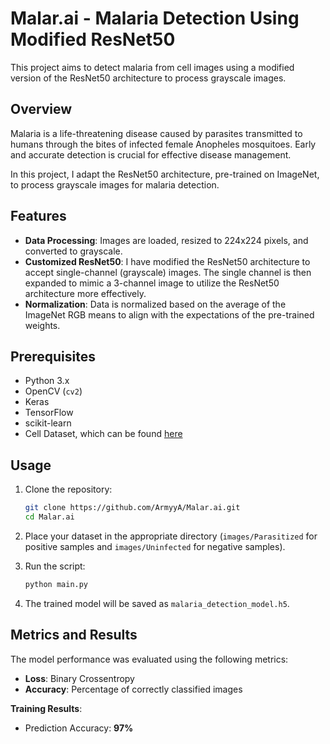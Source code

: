 # Malar.ai - Malaria Detection Using Modified ResNet50

This project aims to detect malaria from cell images using a modified version of the ResNet50 architecture to process grayscale images.

## Overview

Malaria is a life-threatening disease caused by parasites transmitted to humans through the bites of infected female Anopheles mosquitoes. Early and accurate detection is crucial for effective disease management.

In this project, I adapt the ResNet50 architecture, pre-trained on ImageNet, to process grayscale images for malaria detection.

## Features

- **Data Processing**: Images are loaded, resized to 224x224 pixels, and converted to grayscale.
- **Customized ResNet50**: I have modified the ResNet50 architecture to accept single-channel (grayscale) images. The single channel is then expanded to mimic a 3-channel image to utilize the ResNet50 architecture more effectively.
- **Normalization**: Data is normalized based on the average of the ImageNet RGB means to align with the expectations of the pre-trained weights.

## Prerequisites

- Python 3.x
- OpenCV (`cv2`)
- Keras
- TensorFlow
- scikit-learn
- Cell Dataset, which can be found [here](https://www.kaggle.com/datasets/iarunava/cell-images-for-detecting-malaria)

## Usage

1. Clone the repository:

   ```bash
   git clone https://github.com/ArmyyA/Malar.ai.git
   cd Malar.ai
   ```

2. Place your dataset in the appropriate directory (`images/Parasitized` for positive samples and `images/Uninfected` for negative samples).

3. Run the script:

   ```bash
   python main.py
   ```

4. The trained model will be saved as `malaria_detection_model.h5`.

## Metrics and Results

The model performance was evaluated using the following metrics:

- **Loss**: Binary Crossentropy
- **Accuracy**: Percentage of correctly classified images

**Training Results**:

- Prediction Accuracy: **97%**
